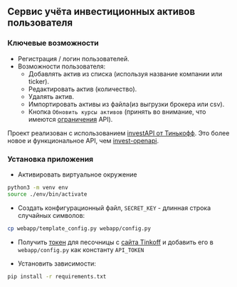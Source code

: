 ## Сервис учёта инвестиционных активов пользователя

### Ключевые возможности

* Регистрация / логин пользователей.
* Возможности пользователя:
    - Добавлять актив из списка (используя название компании или ticker).
    - Редактировать актив (количество).
    - Удалять актив.
    - Импортировать активы из файла(из выгрузки брокера или csv).
    - Кнопка `Обновить курсы активов` (принять во внимание, что имеются [ограничения](https://tinkoff.github.io/investAPI/limits/) API).

Проект реализован с использованием [investAPI от Тинькофф](https://github.com/Tinkoff/investAPI). Это более новое и функциональное API, чем [invest-openapi](https://github.com/Tinkoff/invest-openapi).


### Установка приложения

* Активировать виртуальное окружение
```sh
python3 -m venv env
source ./env/bin/activate
```

* Создать конфигурационный файл, `SECRET_KEY` - длинная строка случайных символов:
```sh
cp webapp/template_config.py webapp/config.py
```
* Получить [токен](https://tinkoff.github.io/investAPI/token/) для песочницы с [сайта Tinkoff](https://www.tinkoff.ru/invest/) и добавить его в `webapp/config.py` как константу `API_TOKEN`

* Установить зависимости:
```sh
pip install -r requirements.txt
```
